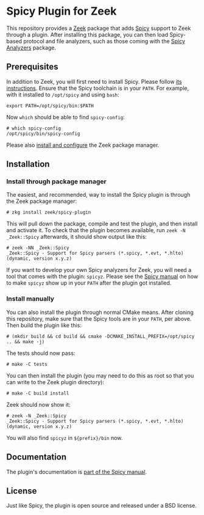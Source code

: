 
# Spicy Plugin for Zeek

This repository provides a [Zeek](https://github.com/zeek/zeek)
package that adds [Spicy](https://github.com/zeek/spicy) support to
Zeek through a plugin. After installing this package, you can then
load Spicy-based protocol and file analyzers, such as those coming
with the [Spicy Analyzers](https://github.com/zeek/spicy-analyzers)
package.

## Prerequisites

In addition to Zeek, you will first need to install Spicy. Please
follow [its instructions](https://docs.zeek.org/projects/spicy/en/latest/installation.html).
Ensure that the Spicy toolchain is in your ``PATH``. For example, with
it installed to `/opt/spicy` and using `bash`:

    export PATH=/opt/spicy/bin:$PATH

Now `which` should be able to find `spicy-config`:

    # which spicy-config
    /opt/spicy/bin/spicy-config

Please also [install and
configure](https://docs.zeek.org/projects/package-manager/en/stable/quickstart.html)
the Zeek package manager.

## Installation

### Install through package manager

The easiest, and recommended, way to install the Spicy plugin is
through the Zeek package manager:

    # zkg install zeek/spicy-plugin

This will pull down the package, compile and test the plugin, and then
install and activate it. To check that the plugin becomes available,
run `zeek -N _Zeek::Spicy` afterwards, it should show output like
this:

    # zeek -NN _Zeek::Spicy
    _Zeek::Spicy - Support for Spicy parsers (*.spicy, *.evt, *.hlto) (dynamic, version x.y.z)

If you want to develop your own Spicy analyzers for Zeek, you will
need a tool that comes with the plugin: ``spicyz``. Please see the
[Spicy manual](https://docs.zeek.org/projects/spicy/en/latest/zeek.html#zeek_spicyz)
on how to make `spicyz` show up in your `PATH` after the plugin got
installed.

### Install manually

You can also install the plugin through normal CMake means. After
cloning this repository, make sure that the Spicy tools are in your
`PATH`, per above. Then build the plugin like this:

    # (mkdir build && cd build && cmake -DCMAKE_INSTALL_PREFIX=/opt/spicy .. && make -j)

The tests should now pass:

    # make -C tests

You can then install the plugin (you may need to do this as root so
that you can write to the Zeek plugin directory):

    # make -C build install

Zeek should now show it:

    # zeek -N _Zeek::Spicy
    _Zeek::Spicy - Support for Spicy parsers (*.spicy, *.evt, *.hlto) (dynamic, version x.y.z)

You will also find `spicyz` in `${prefix}/bin` now.

## Documentation

The plugin's documentation is [part of the Spicy
manual](https://docs.zeek.org/projects/spicy/en/latest/zeek.html).

## License

Just like Spicy, the plugin is open source and released under a BSD license.
